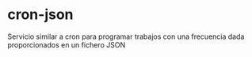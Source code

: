# cron-json
Servicio similar a cron para programar trabajos con una frecuencia dada proporcionados en un fichero JSON

